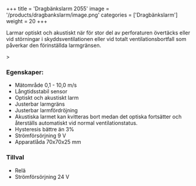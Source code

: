 +++
title = 'Dragbänkslarm 2055'
image = '/products/dragbankslarm/image.png'
categories = ['Dragbänkslarm']
weight = 20
+++

Larmar optiskt och akustiskt när för stor del av perforaturen övertäcks eller vid störningar i skyddsventilationen eller vid totalt ventilationsbortfall
som påverkar den förinställda larmgränsen.

<!--more-->>

### Egenskaper:

- Mätområde 0,1 - 10,0 m/s
- Långtidsstabil sensor
- Optiskt och akustiskt larm
- Justerbar larmgräns
- Justerbar larmfördröjning
- Akustiska larmet kan kvitteras bort medan det optiska fortsätter och återställs automatiskt vid normal ventilationstatus.
- Hysteresis bättre än 3%
- Strömförsörjning 9 V
- Apparatlåda 70x70x25 mm

### Tillval

- Relä
- Strömförsörjning 24 V
